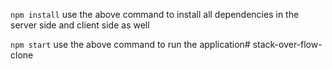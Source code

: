 `npm install`
use the above command to install all dependencies in the server side and client side as well

`npm start`
use the above command to run the application#   s t a c k - o v e r - f l o w - c l o n e  
 